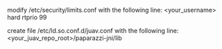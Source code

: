 modify /etc/security/limits.conf with the following line:
<your_username> hard rtprio 99

create file /etc/ld.so.conf.d/juav.conf with the following line:
<your_juav_repo_root>/paparazzi-jni/lib
